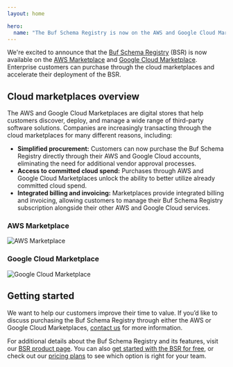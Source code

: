 ```yaml
---
layout: home

hero:
  name: "The Buf Schema Registry is now on the AWS and Google Cloud Marketplaces"
---
```


We're excited to announce that the [Buf Schema Registry](https://buf.build/product/bsr) (BSR) is now available on the [AWS Marketplace](https://aws.amazon.com/marketplace/pp/prodview-4novs4ul4h3hg) and [Google Cloud Marketplace](https://console.cloud.google.com/marketplace/product/bufbuild-public/buf-schema-registry). Enterprise customers can purchase through the cloud marketplaces and accelerate their deployment of the BSR.

## Cloud marketplaces overview

The AWS and Google Cloud Marketplaces are digital stores that help customers discover, deploy, and manage a wide range of third-party software solutions. Companies are increasingly transacting through the cloud marketplaces for many different reasons, including:

- **Simplified procurement:** Customers can now purchase the Buf Schema Registry directly through their AWS and Google Cloud accounts, eliminating the need for additional vendor approval processes.
- **Access to committed cloud spend:** Purchases through AWS and Google Cloud Marketplaces unlock the ability to better utilize already committed cloud spend.
- **Integrated billing and invoicing:** Marketplaces provide integrated billing and invoicing, allowing customers to manage their Buf Schema Registry subscription alongside their other AWS and Google Cloud services.

### AWS Marketplace

![AWS Marketplace](https://cdn.prod.website-files.com/6723e92f5d187330e4da8144/67479c00b8ab7e65a1e0186b_aws-marketplace-3HVOJ5AF.png)

### Google Cloud Marketplace

![Google Cloud Marketplace](https://cdn.prod.website-files.com/6723e92f5d187330e4da8144/67479c00512046ff641532ed_google-cloud-marketplace-BTR5A2UO.png)

## Getting started

We want to help our customers improve their time to value. If you’d like to discuss purchasing the Buf Schema Registry through either the AWS or Google Cloud Marketplaces, [contact us](https://buf.build/contact-us) for more information.

For additional details about the Buf Schema Registry and its features, visit our [BSR product page](https://buf.build/product/bsr). You can also [get started with the BSR for free](https://buf.build/signup), or check out our [pricing plans](https://buf.build/pricing) to see which option is right for your team.

‍
